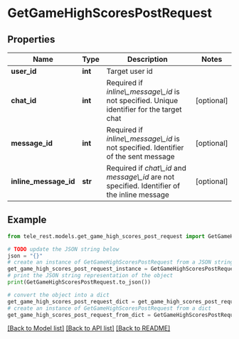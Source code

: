 # GetGameHighScoresPostRequest


## Properties

Name | Type | Description | Notes
------------ | ------------- | ------------- | -------------
**user_id** | **int** | Target user id | 
**chat_id** | **int** | Required if *inline\\_message\\_id* is not specified. Unique identifier for the target chat | [optional] 
**message_id** | **int** | Required if *inline\\_message\\_id* is not specified. Identifier of the sent message | [optional] 
**inline_message_id** | **str** | Required if *chat\\_id* and *message\\_id* are not specified. Identifier of the inline message | [optional] 

## Example

```python
from tele_rest.models.get_game_high_scores_post_request import GetGameHighScoresPostRequest

# TODO update the JSON string below
json = "{}"
# create an instance of GetGameHighScoresPostRequest from a JSON string
get_game_high_scores_post_request_instance = GetGameHighScoresPostRequest.from_json(json)
# print the JSON string representation of the object
print(GetGameHighScoresPostRequest.to_json())

# convert the object into a dict
get_game_high_scores_post_request_dict = get_game_high_scores_post_request_instance.to_dict()
# create an instance of GetGameHighScoresPostRequest from a dict
get_game_high_scores_post_request_from_dict = GetGameHighScoresPostRequest.from_dict(get_game_high_scores_post_request_dict)
```
[[Back to Model list]](../README.md#documentation-for-models) [[Back to API list]](../README.md#documentation-for-api-endpoints) [[Back to README]](../README.md)


